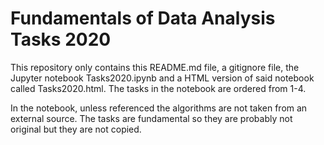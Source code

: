 # Fundamentals of Data Analysis Tasks 2020
This repository only contains this README.md file, a gitignore file, the Jupyter notebook Tasks2020.ipynb and a HTML version of said notebook called Tasks2020.html. The tasks in the notebook are ordered from 1-4.

In the notebook, unless referenced the algorithms are not taken from an external source. The tasks are fundamental so they are probably not original but they are not copied.